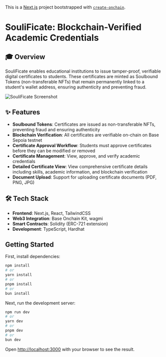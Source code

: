 This is a [Next.js](https://nextjs.org) project bootstrapped with [`create-onchain`]().
# SouliFicate: Blockchain-Verified Academic Credentials
## 🎓 Overview

SouliFicate enables educational institutions to issue tamper-proof, verifiable digital certificates to students. These certificates are minted as Soulbound Tokens (non-transferable NFTs) that remain permanently linked to a student's wallet address, ensuring authenticity and preventing fraud.

![SouliFicate Screenshot](screenshot.png)

## ✨ Features

- **Soulbound Tokens**: Certificates are issued as non-transferable NFTs, preventing fraud and ensuring authenticity
- **Blockchain Verification**: All certificates are verifiable on-chain on Base Sepoia testnet
- **Certificate Approval Workflow**: Students must approve certificates before they can be modified or removed
- **Certificate Management**: View, approve, and verify academic credentials
- **Detailed Certificate View**: View comprehensive certificate details including skills, academic information, and blockchain verification
- **Document Upload**: Support for uploading certificate documents (PDF, PNG, JPG)

## 🛠️ Tech Stack

- **Frontend**: Next.js, React, TailwindCSS
- **Web3 Integration**: Base Onchain Kit, wagmi
- **Smart Contracts**: Solidity (ERC-721 extension)
- **Development**: TypeScript, Hardhat

## Getting Started

First, install dependencies:

```bash
npm install
# or
yarn install
# or
pnpm install
# or
bun install
```

Next, run the development server:

```bash
npm run dev
# or
yarn dev
# or
pnpm dev
# or
bun dev
```

Open [http://localhost:3000](http://localhost:3000) with your browser to see the result.


